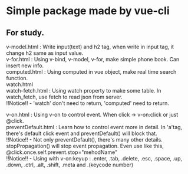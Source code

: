 # Simple package made by vue-cli  
## For study.  

v-model.html : Write input(text) and h2 tag, when write in input tag, it change h2 same as input value.  
v-for.html : Using v-bind, v-model, v-for, make simple phone book. Can insert new info.  
computed.html : Using computed in vue object, make real time search function.  
watch.html  
watch-fetch.html : Using watch property to make some table. In watch_fetch, use fetch to read json from server.  
!!Notice!! - 'watch' don't need to return, 'computed' need to return.  

v-on.html : Using v-on to control event. When click -> v-on:click or just @click.  
preventDefault.html : Learn how to control event more in detail. In 'a'tag, there's default click event and preventDefault() will block that.  
!!Notice!! - Not only preventDefault(), there's many other details. stopPropagation() will stop event propagation. Even use like this, @click.once.self.prevent.stop="mehodName"   
!!Notice!! - Using with v-on:keyup : .enter, .tab, .delete, .esc, .space, .up, .down, .ctrl, .alt, .shift, .meta and .(keycode number)  
